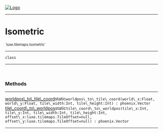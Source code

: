 
[![Logo](../../../images/logo.png)](../../../api/index.html)

---



<h1>Isometric</h1>
<small>`luxe.tilemaps.Isometric`</small>



---

`class`

---

&nbsp;
&nbsp;







<h3>Methods</h3> <hr/><span class="method apipage">
            <a name="worldpos_to_tile_coord"><a class="lift" href="#worldpos_to_tile_coord">worldpos\_to\_tile\_coord</a></a><span class="inline-block static">static</span><code class="signature apipage">worldpos\_to\_tile\_coord(world\_x:Float<span></span>, world\_y:Float<span></span>, tile\_width:Int<span></span>, tile\_height:Int<span></span>) : phoenix.Vector</code><br/><span class="small_desc_flat"></span>
        </span>
    <span class="method apipage">
            <a name="tile_coord_to_worldpos"><a class="lift" href="#tile_coord_to_worldpos">tile\_coord\_to\_worldpos</a></a><span class="inline-block static">static</span><code class="signature apipage">tile\_coord\_to\_worldpos(tile\_x:Int<span></span>, tile\_y:Int<span></span>, tile\_width:Int<span></span>, tile\_height:Int<span></span>, offset\_x:luxe.tilemaps.TileOffset<span>=null</span>, offset\_y:luxe.tilemaps.TileOffset<span>=null</span>) : phoenix.Vector</code><br/><span class="small_desc_flat"></span>
        </span>
    





---

&nbsp;
&nbsp;
&nbsp;
&nbsp;